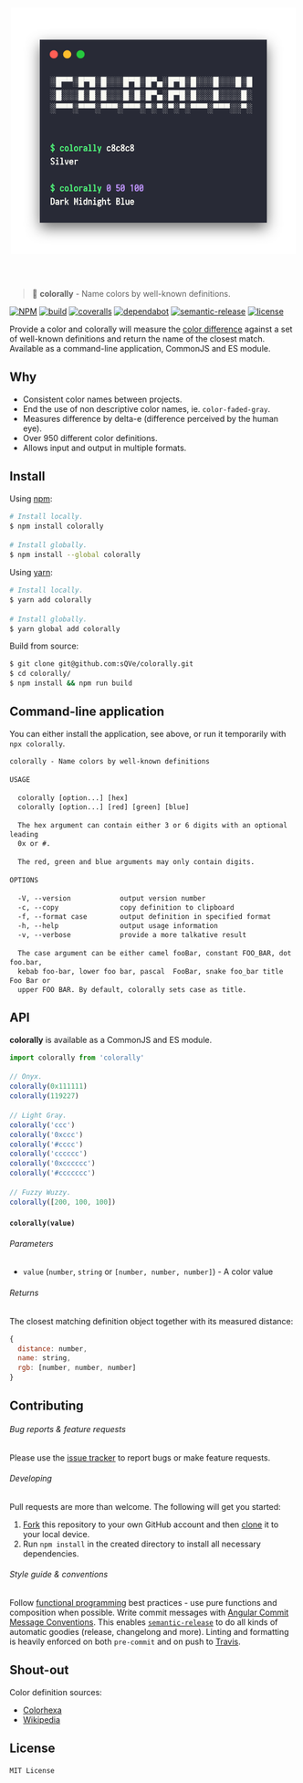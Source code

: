 <h1 align="center">
  <img width="500" src="/docs/splash.png?raw=true" alt="splash" >
  <br>
  <br>
</h1>

> 🎨 **colorally** - Name colors by well-known definitions.

[![NPM][npm-badge]][npm]
[![build][travis-badge]][travis]
[![coveralls][coveralls-badge]][coveralls]
[![dependabot][dependabot-badge]][dependabot]
[![semantic-release][semantic-release-badge]][semantic-release]
[![license][license-badge]][license]

Provide a color and colorally will measure the [color difference][color-difference] against a set of well-known definitions and return the name of the closest match. Available as a command-line application, CommonJS and ES module.

## Why

- Consistent color names between projects.
- End the use of non descriptive color names, ie. `color-faded-gray`.
- Measures difference by delta-e (difference perceived by the human eye).
- Over 950 different color definitions.
- Allows input and output in multiple formats.

## Install

Using [npm][npm-install]:

```sh
# Install locally.
$ npm install colorally

# Install globally.
$ npm install --global colorally
```

Using [yarn][yarn-install]:

```sh
# Install locally.
$ yarn add colorally

# Install globally.
$ yarn global add colorally
```

Build from source:

```sh
$ git clone git@github.com:sQVe/colorally.git
$ cd colorally/
$ npm install && npm run build
```

## Command-line application

You can either install the application, see above, or run it temporarily with `npx colorally`.

```
colorally - Name colors by well-known definitions

USAGE

  colorally [option...] [hex]
  colorally [option...] [red] [green] [blue]

  The hex argument can contain either 3 or 6 digits with an optional leading
  0x or #.

  The red, green and blue arguments may only contain digits.

OPTIONS

  -V, --version            output version number
  -c, --copy               copy definition to clipboard
  -f, --format case        output definition in specified format
  -h, --help               output usage information
  -v, --verbose            provide a more talkative result

  The case argument can be either camel fooBar, constant FOO_BAR, dot foo.bar,
  kebab foo-bar, lower foo bar, pascal  FooBar, snake foo_bar title Foo Bar or
  upper FOO BAR. By default, colorally sets case as title.
```

## API

**colorally** is available as a CommonJS and ES module.

```js
import colorally from 'colorally'

// Onyx.
colorally(0x111111)
colorally(119227)

// Light Gray.
colorally('ccc')
colorally('0xccc')
colorally('#cccc')
colorally('cccccc')
colorally('0xcccccc')
colorally('#ccccccc')

// Fuzzy Wuzzy.
colorally([200, 100, 100])
```

#### `colorally(value)`

###### Parameters

- `value` (`number`, `string` or `[number, number, number]`) - A color value

###### Returns

The closest matching definition object together with its measured distance:

```javascript
{
  distance: number,
  name: string,
  rgb: [number, number, number]
}
```

## Contributing

###### Bug reports & feature requests

Please use the [issue tracker][issue-tracker] to report bugs or make feature requests.

###### Developing

Pull requests are more than welcome. The following will get you started:

1. [Fork][how-to-fork] this repository to your own GitHub account and then [clone][how-to-clone] it to your local device.
2. Run `npm install` in the created directory to install all necessary dependencies.

###### Style guide & conventions

Follow [functional programming][functional-programming] best practices - use pure functions and composition when possible. Write commit messages with [Angular Commit Message Conventions][angular-commit-conventions]. This enables [`semantic-release`][semantic-release] to do all kinds of automatic goodies (release, changelong and more). Linting and formatting is heavily enforced on both `pre-commit` and on push to [Travis][travis].

## Shout-out

Color definition sources:

- [Colorhexa][colorhexa-definitions]
- [Wikipedia][wikipedia-definitions]

## License

```
MIT License
```

<!-- References -->

[angular-commit-conventions]: https://github.com/angular/angular.js/blob/master/DEVELOPERS.md#-git-commit-guidelines
[color-difference]: https://en.wikipedia.org/wiki/Color_difference
[colorhexa-definitions]: https://www.colorhexa.com/color-names
[coveralls-badge]: https://coveralls.io/repos/github/sQVe/colorally/badge.svg
[coveralls]: https://coveralls.io/github/sQVe/colorally
[dependabot-badge]: https://api.dependabot.com/badges/status?host=github&repo=sQVe/colorally
[dependabot]: https://dependabot.com
[functional-programming]: https://en.wikipedia.org/wiki/Functional_programming
[how-to-clone]: https://help.github.com/articles/cloning-a-repository
[how-to-fork]: https://help.github.com/articles/fork-a-repo
[issue-tracker]: https://github.com/sQVe/colorally/issues
[license-badge]: https://img.shields.io/github/license/sqve/colorally.svg
[license]: https://github.com/sQVe/colorally/blob/develop/LICENSE
[npm-badge]: https://img.shields.io/npm/v/colorally.svg
[npm-install]: https://docs.npmjs.com/cli/install
[npm]: https://www.npmjs.com/package/colorally
[semantic-release-badge]: https://img.shields.io/badge/%20%20%F0%9F%93%A6%F0%9F%9A%80-semantic--release-e10079.svg
[semantic-release]: https://github.com/semantic-release/semantic-release
[semantic-release]: https://github.com/semantic-release/semantic-release
[travis-badge]: https://travis-ci.org/sQVe/colorally.svg?branch=master
[travis]: https://travis-ci.org/sQVe/colorally
[wikipedia-definitions]: https://en.wikipedia.org/wiki/List_of_colors:_A%E2%80%93F
[yarn-install]: https://yarnpkg.com/en/docs/getting-started
